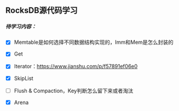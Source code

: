 ## RocksDB源代码学习



##### 待学习内容：

- [x] Memtable是如何选择不同数据结构实现的，Imm和Mem是怎么封装的
- [x] Get
- [x] Iterator：https://www.jianshu.com/p/f57891ef06e0
- [x] SkipList
- [ ] Flush & Compaction，Key判断怎么留下来或者淘汰
- [x] Arena


